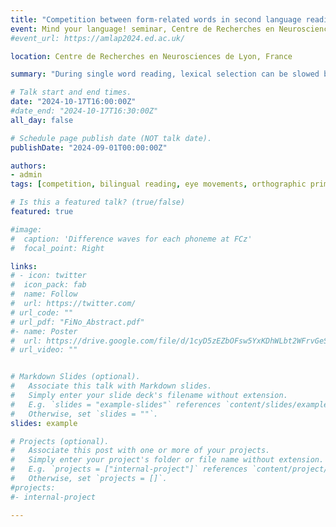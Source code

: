 ```yaml
---
title: "Competition between form-related words in second language reading"
event: Mind your language! seminar, Centre de Recherches en Neurosciences de Lyon
#event_url: https://amlap2024.ed.ac.uk/

location: Centre de Recherches en Neurosciences de Lyon, France

summary: "During single word reading, lexical selection can be slowed by the activation of form-related words (e.g., Davis & Lupker, 2006; Segui & Grainger, 1990). Sentence reading studies have also shown evidence of inhibitory priming between form-related words (Paterson et al., 2009) – for example, pork will be read more slowly in a sentence like William used the fork to eat the pork on his plate compared to a controlled sentence like William used the knife to eat the pork on his plate. Interestingly, this effect is more persistent (i.e., observed across more intervening words) for good comprehenders in their L1 (Frisson et al., 2014). I will present the results of two studies showing that this is also the case for higher proficiency second language learners, but that inhibitory priming effects crucially depend on phonological decoding skills (Pélissier et al., 2023). Interestingly, these effects do not seem to be related to the bilinguals’ inhibition abilities but rather to their language proficiency and working memory capacities (Pélissier et al., in prep.)."

# Talk start and end times.
date: "2024-10-17T16:00:00Z"
#date_end: "2024-10-17T16:30:00Z"
all_day: false

# Schedule page publish date (NOT talk date).
publishDate: "2024-09-01T00:00:00Z"

authors: 
- admin
tags: [competition, bilingual reading, eye movements, orthographic priming, individual differences]

# Is this a featured talk? (true/false)
featured: true

#image:
#  caption: 'Difference waves for each phoneme at FCz'
#  focal_point: Right

links:
# - icon: twitter
#  icon_pack: fab
#  name: Follow
#  url: https://twitter.com/
# url_code: ""
# url_pdf: "FiNo_Abstract.pdf"
#- name: Poster
#  url: https://drive.google.com/file/d/1cyD5zEZbOFsw5YxKDhWLbt2WFrvGeSnr/view?usp=sharing
# url_video: ""


# Markdown Slides (optional).
#   Associate this talk with Markdown slides.
#   Simply enter your slide deck's filename without extension.
#   E.g. `slides = "example-slides"` references `content/slides/example-slides.md`.
#   Otherwise, set `slides = ""`.
slides: example

# Projects (optional).
#   Associate this post with one or more of your projects.
#   Simply enter your project's folder or file name without extension.
#   E.g. `projects = ["internal-project"]` references `content/project/deep-learning/index.md`.
#   Otherwise, set `projects = []`.
#projects:
#- internal-project

---
```

